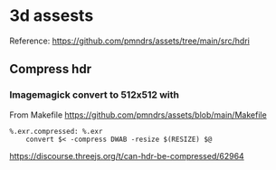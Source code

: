 # 3d assests

Reference: https://github.com/pmndrs/assets/tree/main/src/hdri

## Compress hdr

### Imagemagick convert to 512x512 with

From Makefile https://github.com/pmndrs/assets/blob/main/Makefile

```make
%.exr.compressed: %.exr
	convert $< -compress DWAB -resize $(RESIZE) $@
```

https://discourse.threejs.org/t/can-hdr-be-compressed/62964
